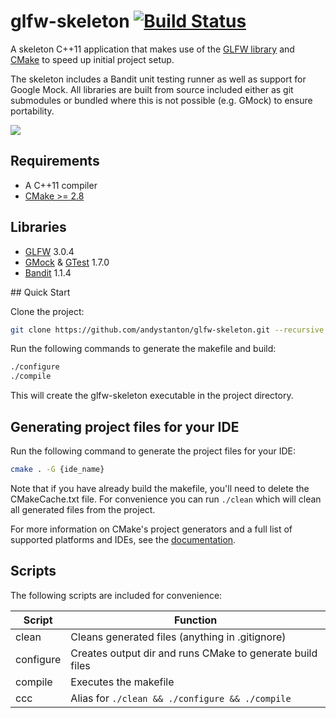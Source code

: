 # glfw-skeleton [![Build Status](https://travis-ci.org/andystanton/glfw-skeleton.png?branch=master)](https://travis-ci.org/andystanton/glfw-skeleton)

A skeleton C++11 application that makes use of the [GLFW library](http://www.glfw.org) and [CMake](http://www.cmake.org/) to speed up initial project setup.

The skeleton includes a Bandit unit testing runner as well as support for Google Mock. All libraries are built from source included either as git submodules or bundled where this is not possible (e.g. GMock) to ensure portability.

![](http://andystanton.github.io/glfw-skeleton/images/content/2.0/glfw-skeleton.png)

## Requirements

* A C++11 compiler
* [CMake >= 2.8](http://www.cmake.org/cmake/resources/software.html)

## Libraries

* [GLFW](http://www.glfw.org/) 3.0.4
* [GMock](https://code.google.com/p/googlemock/) & [GTest](https://code.google.com/p/googletest/) 1.7.0
* [Bandit](http://banditcpp.org/) 1.1.4

## Quick Start

Clone the project:

```sh
git clone https://github.com/andystanton/glfw-skeleton.git --recursive && cd glfw-skeleton
```

Run the following commands to generate the makefile and build:

```sh
./configure
./compile
```

This will create the glfw-skeleton executable in the project directory.

## Generating project files for your IDE

Run the following command to generate the project files for your IDE:

```sh
cmake . -G {ide_name}
```

Note that if you have already build the makefile, you'll need to delete the CMakeCache.txt file. For convenience you can run ```./clean``` which will clean all generated files from the project.

For more information on CMake's project generators and a full list of supported platforms and IDEs, see the [documentation](http://www.cmake.org/Wiki/CMake_Generator_Specific_Information).


## Scripts

The following scripts are included for convenience:

| Script    | Function                                                  |
| --------- | ----------------------------------------------------------|
| clean     | Cleans generated files (anything in .gitignore)           |
| configure | Creates output dir and runs CMake to generate build files |
| compile   | Executes the makefile                                     |
| ccc       | Alias for ```./clean && ./configure && ./compile```       |
